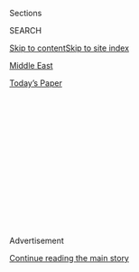 <div id="app">

<div>

<div>

<div>

<div class="NYTAppHideMasthead css-1q2w90k e1suatyy0">

<div class="section css-ui9rw0 e1suatyy2">

<div class="css-eph4ug er09x8g0">

<div class="css-6n7j50">

</div>

<span class="css-1dv1kvn">Sections</span>

<div class="css-10488qs">

<span class="css-1dv1kvn">SEARCH</span>

</div>

[Skip to content](#site-content)[Skip to site index](#site-index)

</div>

<div id="masthead-section-label" class="css-1wr3we4 eaxe0e00">

[Middle
East](https://www.nytimes3xbfgragh.onion/section/world/middleeast)

</div>

<div class="css-10698na e1huz5gh0">

</div>

</div>

<div id="masthead-bar-one" class="section hasLinks css-15hmgas e1csuq9d3">

<div class="css-uqyvli e1csuq9d0">

</div>

<div class="css-1uqjmks e1csuq9d1">

</div>

<div class="css-9e9ivx">

[](https://myaccount.nytimes3xbfgragh.onion/auth/login?response_type=cookie&client_id=vi)

</div>

<div class="css-1bvtpon e1csuq9d2">

[Today’s
Paper](https://www.nytimes3xbfgragh.onion/section/todayspaper)

</div>

</div>

</div>

</div>

<div data-aria-hidden="false">

<div id="site-content" data-role="main">

<div>

<div class="css-1aor85t" style="opacity:0.000000001;z-index:-1;visibility:hidden">

<div class="css-1hqnpie">

<div class="css-epjblv">

<span class="css-17xtcya">[Middle
East](/section/world/middleeast)</span><span class="css-x15j1o">|</span><span class="css-fwqvlz">Emboldened
by Trump, Israel Approves a Wave of West Bank Settlement
Expansion</span>

</div>

<div class="css-k008qs">

<div class="css-1iwv8en">

<span class="css-18z7m18"></span>

<div>

</div>

</div>

<span class="css-1n6z4y">https://nyti.ms/2knKAse</span>

<div class="css-1705lsu">

<div class="css-4xjgmj">

<div class="css-4skfbu" data-role="toolbar" data-aria-label="Social Media Share buttons, Save button, and Comments Panel with current comment count" data-testid="share-tools">

  - 
  - 
  - 
  - 
    
    <div class="css-6n7j50">
    
    </div>

  - 

</div>

</div>

</div>

</div>

</div>

</div>

<div class="css-13pd83m">

</div>

<div id="top-wrapper" class="css-1sy8kpn">

<div id="top-slug" class="css-l9onyx">

Advertisement

</div>

[Continue reading the main
story](#after-top)

<div class="ad top-wrapper" style="text-align:center;height:100%;display:block;min-height:250px">

<div id="top" class="place-ad" data-position="top" data-size-key="top">

</div>

</div>

<div id="after-top">

</div>

</div>

<div id="sponsor-wrapper" class="css-1hyfx7x">

<div id="sponsor-slug" class="css-19vbshk">

Supported by

</div>

[Continue reading the main
story](#after-sponsor)

<div id="sponsor" class="ad sponsor-wrapper" style="text-align:center;height:100%;display:block">

</div>

<div id="after-sponsor">

</div>

</div>

<div class="css-1vkm6nb ehdk2mb0">

# Emboldened by Trump, Israel Approves a Wave of West Bank Settlement Expansion

</div>

<div class="css-79elbk" data-testid="photoviewer-wrapper">

<div class="css-z3e15g" data-testid="photoviewer-wrapper-hidden">

</div>

<div class="css-1a48zt4 ehw59r15" data-testid="photoviewer-children">

![<span class="css-16f3y1r e13ogyst0" data-aria-hidden="true">Construction
in the West Bank settlement of Ma’ale Adumim on Sunday. The Israeli
government is showing signs that it is increasingly willing to disregard
international condemnation of its
settlements.</span><span class="css-cnj6d5 e1z0qqy90" itemprop="copyrightHolder"><span class="css-1ly73wi e1tej78p0">Credit...</span><span><span>Mahmoud
Illean/Associated
Press</span></span></span>](https://static01.graylady3jvrrxbe.onion/images/2017/01/25/world/middleeast/25Israel/25Israel-articleInline-v2.jpg?quality=75&auto=webp&disable=upscale)

</div>

</div>

<div class="css-xt80pu e12qa4dv0">

<div class="css-18e8msd">

<div class="css-vp77d3 epjyd6m0">

<div class="css-1baulvz">

By [<span class="css-1baulvz last-byline" itemprop="name">Isabel
Kershner</span>](https://www.nytimes3xbfgragh.onion/by/isabel-kershner)

</div>

</div>

  - Jan. 24,
    2017

  - 
    
    <div class="css-4xjgmj">
    
    <div class="css-d8bdto" data-role="toolbar" data-aria-label="Social Media Share buttons, Save button, and Comments Panel with current comment count" data-testid="share-tools">
    
      - 
      - 
      - 
      - 
        
        <div class="css-6n7j50">
        
        </div>
    
      - 
    
    </div>
    
    </div>

</div>

</div>

<div class="section meteredContent css-1r7ky0e" name="articleBody" itemprop="articleBody">

<div class="css-1fanzo5 StoryBodyCompanionColumn">

<div class="css-53u6y8">

JERUSALEM — In a pointed act of defiance against international pressure,
Israel on Tuesday approved a huge new wave of settlement construction in
the occupied West Bank.

The announcement made clear that just a few days into the Trump
presidency, the Israeli government feels emboldened to shake off the
constraints imposed by the Obama administration and more willing to
disregard international condemnation.

Leaders from 70 countries met in Paris more than a week ago and issued a
[warning that the two-state peace solution was
imperiled](https://www.nytimes3xbfgragh.onion/2017/01/15/world/middleeast/missing-at-israel-palestinian-peace-conference-israelis-or-palestinians.html "Times article")
by Israel’s expanding of settlements in Palestinian-claimed territory in
the West Bank and East Jerusalem, as well as violence against Israelis.
But even though Prime Minister Benjamin Netanyahu has endorsed the
principle of side-by-side states, in the past few days Israel’s campaign
of settlement building has only accelerated.

The first step came on Sunday, when the Jerusalem City Council approved
566 new housing units in East Jerusalem that had been delayed over
President Barack Obama’s objections.

</div>

</div>

<div class="css-1fanzo5 StoryBodyCompanionColumn">

<div class="css-53u6y8">

Then on Tuesday, the Israeli government announced that 2,500 new housing
units would be built in the West Bank. Officials said most would be
built in “settlement blocs,” referring to areas of the West Bank that
Israel has long intended to keep under any future agreement with the
Palestinians, possibly in return for land swaps along the boundary that
separated Israel from the West Bank before the 1967 war. But in years of
failed negotiations, the Israelis and Palestinians have never agreed on
the size or location of such blocs.

The Israeli Ministry of Defense said 900 of the newly announced homes
were being planned for Ariel, an urban settlement of about 20,000
residents that Israel considers a “bloc,” but is strategically — and
problematically — located in the heart of the West Bank. It also said it
would bring to the cabinet a plan to build a large industrial zone to
create work for Palestinians in the southern West Bank.

“We are going back to normal life in Judea and Samaria,” Avigdor
Lieberman, Israel’s hard-line defense minister, said in a statement
announcing the new settlement building, referring to the West Bank by
its biblical names.

Asked about the Israeli move, the White House spokesman, Sean Spicer,
said that Mr. Trump was still getting his team together and that there
would be discussions with Mr. Netanyahu. “Israel continues to be a huge
ally of the United States,” Mr. Spicer said. “He wants to grow closer
with Israel to make sure that it gets the full respect that it deserves
in the Middle East, and that’s what he’s going to do.

Palestinian officials immediately denounced the new plans.

“Once again, the Israeli government has proved that it is more committed
to land theft and colonialism than to the two-state solution and the
requirements for peace and stability,” Hanan Ashrawi, a member of the
Palestine Liberation Organization’s executive committee, said in a
statement.

</div>

</div>

<div class="css-1fanzo5 StoryBodyCompanionColumn">

<div class="css-53u6y8">

“It is evident that Israel is exploiting the inauguration of the new
American administration to escalate its violations and the prevention of
any existence of a Palestinian state,” she added, calling on the United
States and other international players to take concrete measures against
Israeli settlement activities.

Israel’s campaign of settlement construction has brought widespread
criticism. A month ago, the United Nations Security Council [passed a
resolution](https://www.nytimes3xbfgragh.onion/2016/12/23/world/middleeast/israel-settlements-un-vote.html?hp&action=click&pgtype=Homepage&clickSource=story-heading&module=first-column-region&region=top-news&WT.nav=top-news)
condemning Israel’s settlements in the West Bank and East Jerusalem as
having no legal validity and constituting a “flagrant violation under
international law” after the Obama administration decided not to veto
the measure.

Days later, the departing secretary of state, John Kerry, rebuked
Israel’s settlement activities in an impassioned speech, saying, “The
status quo is leading toward one state and perpetual occupation.”

But with Israel’s occupation of the West Bank in its 50th year, the
Israeli government, dominated by right-wing and religious parties, is
clearly expecting a friendlier approach from the White House after years
of tension with the Obama administration.

David M. Friedman, the bankruptcy lawyer President Trump has nominated
as his ambassador to Israel, has [led a fund-raising
arm](https://www.nytimes3xbfgragh.onion/2016/12/16/world/middleeast/david-friedman-us-ambassador-israel.html)
of the settlement movement and has dismissed the idea of a Palestinian
state alongside Israel. He has declared that he intends to work in
Jerusalem, not Tel Aviv, where the American Embassy has been for
decades, under the State Department’s insistence that the holy city’s
status be determined as part of a broader deal between Israel and the
Palestinians.

It was not immediately clear whether the Israeli announcement had been
coordinated in advance with Mr. Trump’s team. But beyond Mr. Netanyahu’s
apparent attempt to chart a new course with Mr. Trump, he is also under
intense pressure from the right flank of his governing coalition to
demonstrate where his domestic loyalties lie.

Naftali Bennett, the education minister and leader of the staunchly
pro-settlement Jewish Home party, has been goading the prime minister to
seize the moment and take the extreme step of beginning a process of
annexing the West Bank settlements to Israel.

</div>

</div>

<div class="css-1fanzo5 StoryBodyCompanionColumn">

<div class="css-53u6y8">

“Netanyahu is facing a historic decision: sovereignty or Palestine,” Mr.
Bennett said on Monday. “We urge Netanyahu, don’t miss an opportunity
that comes along once every 50 years.”

Mr. Netanyahu appeared to postpone any discussion of annexation: “This
is no time for off-the-cuff decisions or political dictations, and this
is no time for surprises.” This, he added, “is the time for considered,
responsible diplomacy among friends.”

The prime minister’s office said that in a phone conversation with Mr.
Trump on Sunday, Mr. Netanyahu discussed the peace process and hoped to
forge a “common vision” with Mr. Trump “to advance peace and security in
the region, with no daylight between the United States and Israel.” No
more details were given.

The peace process has been at an impasse since the last round of
American-brokered [talks collapsed in the spring
of 2014](https://www.nytimes3xbfgragh.onion/2014/04/29/world/middleeast/arc-of-a-failed-deal-how-nine-months-of-mideast-talks-ended-in-dissarray.html).
During the nine months of talks, Mr. Netanyahu attempted to appease
Israel’s right wing by advancing plans for about 13,000 new housing
units in the West Bank and East Jerusalem, infuriating the Palestinian
side. The weakened Palestinian president, Mahmoud Abbas, who appeared
reluctant to take risks of his own, never responded to the ideas that
Mr. Kerry’s team had formulated for a framework to guide further
negotiations.

Now, with the change of American administrations, some Israeli analysts
have recommended that Mr. Netanyahu take the opportunity to try to
reinstate understandings that Israel had with President George W. Bush,
who wrote in a [2004
letter](https://georgewbush-whitehouse.archives.gov/news/releases/2004/04/20040414-3.html)
that “already existing major Israeli population centers” should be taken
into consideration in redrawing the borders between Israel and the West
Bank — a reference to settlement blocs.

But that came in the context of Israel’s plans to unilaterally withdraw
from Gaza and from a section of the northern West Bank. And the case of
Ariel serves to illustrate the contentiousness of unilaterally defining
the blocs.

Israelis have long labeled Ariel part of their national “consensus,”
meaning that it would be included in Israel’s borders under any peace
deal, and it often appears as one of the regular dots on Israeli weather
maps. But Palestinian negotiators have always rejected that idea,
arguing that Israeli control over Ariel would preclude the territorial
contiguity of a Palestinian state. They also note that Ariel sits on a
major aquifer.

</div>

</div>

<div class="css-1fanzo5 StoryBodyCompanionColumn">

<div class="css-53u6y8">

According to Tuesday’s announcement, 20 of the new units are to be built
in Beit El, a settlement deep in the West Bank that has particularly
benefited from Mr. Friedman’s fund-raising activities. The government
promised in 2012 to build 300 units in Beit El, a settlement of about
7,000 residents, to compensate for the court-ordered evacuation of part
of a neighborhood there that was illegally built on private Palestinian
land. So far, the promise has remained unfulfilled.

According to Israel’s Ministry of Defense, bids will now be solicited
for the construction of about 900 of the 2,500 new units around the West
Bank. But the rest, including most of those planned for Ariel, still
have to go through additional planning phases, a bureaucratic process
that can take months, if not years, and requires additional government
approval at each stage.

Oded Revivi, the chief foreign envoy of the Yesha Council, an umbrella
organization representing the more than 400,000 settlers in the West
Bank, said in a statement, “We hope that this is just the beginning of a
wave of new building across our ancestral homeland after eight very
difficult years.”

But some in the settler camp played down the construction plans and
expressed suspicions about Mr. Netanyahu’s intentions.

“We are not stupid,” Bezalel Smotrich, a legislator from the Jewish Home
party, [wrote](https://www.facebookcorewwwi.onion/Bezazelsmotrich/) in a
post on his Facebook page. Objecting to the government announcement
mostly describing the advancement of existing plans in settlement blocs,
Mr. Smotrich accused Mr. Netanyahu of “throwing a candy” to the settlers
and playing “public relations tricks.”

</div>

</div>

</div>

<div>

</div>

<div>

</div>

<div>

</div>

<div>

<div id="bottom-wrapper" class="css-1ede5it">

<div id="bottom-slug" class="css-l9onyx">

Advertisement

</div>

[Continue reading the main
story](#after-bottom)

<div id="bottom" class="ad bottom-wrapper" style="text-align:center;height:100%;display:block;min-height:90px">

</div>

<div id="after-bottom">

</div>

</div>

</div>

</div>

</div>

## Site Index

<div>

</div>

## Site Information Navigation

  - [© <span>2020</span> <span>The New York Times
    Company</span>](https://help.nytimes3xbfgragh.onion/hc/en-us/articles/115014792127-Copyright-notice)

<!-- end list -->

  - [NYTCo](https://www.nytco.com/)
  - [Contact
    Us](https://help.nytimes3xbfgragh.onion/hc/en-us/articles/115015385887-Contact-Us)
  - [Work with us](https://www.nytco.com/careers/)
  - [Advertise](https://nytmediakit.com/)
  - [T Brand Studio](http://www.tbrandstudio.com/)
  - [Your Ad
    Choices](https://www.nytimes3xbfgragh.onion/privacy/cookie-policy#how-do-i-manage-trackers)
  - [Privacy](https://www.nytimes3xbfgragh.onion/privacy)
  - [Terms of
    Service](https://help.nytimes3xbfgragh.onion/hc/en-us/articles/115014893428-Terms-of-service)
  - [Terms of
    Sale](https://help.nytimes3xbfgragh.onion/hc/en-us/articles/115014893968-Terms-of-sale)
  - [Site
    Map](https://spiderbites.nytimes3xbfgragh.onion)
  - [Help](https://help.nytimes3xbfgragh.onion/hc/en-us)
  - [Subscriptions](https://www.nytimes3xbfgragh.onion/subscription?campaignId=37WXW)

</div>

</div>

</div>

</div>

